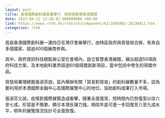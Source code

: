 ```yaml
---
layout: post
title: 香港國際創科展會展舉行　政府設智慧香港展館
date: 2023-04-12 12:26:02.000000000 +08:00
link: https://news.rthk.hk/rthk/ch/component/k2/1695882-20230412.htm
categories: rthk
---
```


首屆香港國際創科展一連四日在灣仔會展舉行，由特區政府與貿發局合辦，有來自多個國家、超過400個展商參與。

其中，政府資訊科技總監辦公室在會場內，設立智慧香港展館，展出超過50項政府科技方案，及本地創科業界超過60個得獎創新項目，當中包括中學生的得獎作品。 

貿發局署理總裁張淑芬說，區內舉辦有關「貿易對貿易」的創科展數量不多，認為要利用好本港國際金融中心及國際展覽中心的地位，協助創科成果打入市場。 

張淑芬又說，疫情對國際展覽造成衝擊，隨著全面復常，短時間內已恢復至以往六至七成，形容是不簡單，顯示本港反彈力強，相信年底可進一步回復至八至九成水平，明年的展覽情況估計可全面恢復。
